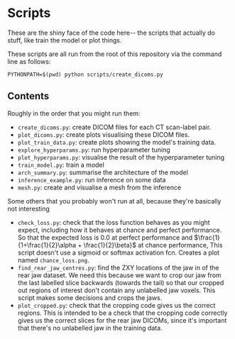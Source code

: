 Scripts
====
These are the shiny face of the code here-- the scripts that actually do stuff, like train the model or plot things.

These scripts are all run from the root of this repository via the command line as follows:

```
PYTHONPATH=$(pwd) python scripts/create_dicoms.py
```

Contents
----
Roughly in the order that you might run them:
- `create_dicoms.py`: create DICOM files for each CT scan-label pair.
- `plot_dicoms.py`: create plots visualising these DICOM files.
- `plot_train_data.py`: create plots showing the model's training data.
- `explore_hyperparams.py`: run hyperparameter tuning
- `plot_hyperparams.py`: visualise the result of the hyperparameter tuning
- `train_model.py`: train a model
- `arch_summary.py`: summarise the architecture of the model
- `inference_example.py`: run inference on some data
- `mesh.py`: create and visualise a mesh from the inference

Some others that you probably won't run at all, because they're basically not interesting
- `check_loss.py`: check that the loss function behaves as you might expect,
                 including how it behaves at chance and perfect performance.
                 So that the expected loss is 0.0 at perfect performance and
                 $\frac{1}{1+\frac{1}{2}\alpha + \frac{1}{2}\beta}$ at chance performance,
                 This script doesn't use a sigmoid or softmax activation fcn.
                 Creates a plot named `chance_loss.png`.
- `find_rear_jaw_centres.py`: find the ZXY locations of the jaw in of the rear jaw dataset. We need this
                              because we want to crop our jaw from the last labelled slice backwards (towards
                              the tail) so that our cropped out regions of interest don't contain any unlabelled
                              jaw voxels. This script makes some decisions and crops the jaws.
- `plot_cropped.py`: check that the cropping code gives us the correct regions.
                   This is intended to be a check that the cropping code correctly
                   gives us the correct slices for the rear jaw DICOMs, since it's
                   important that there's no unlabelled jaw in the training data.
